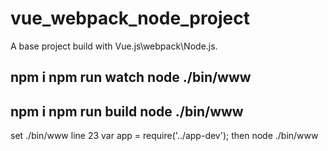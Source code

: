 # vue_webpack_node_project
A base project build with Vue.js\webpack\Node.js.


npm i
npm run watch
node ./bin/www
-------------------------------------------------------
npm i
npm run build
node ./bin/www
------------------------------------------------------
set ./bin/www line 23 
var app = require('../app-dev');
then
node ./bin/www
